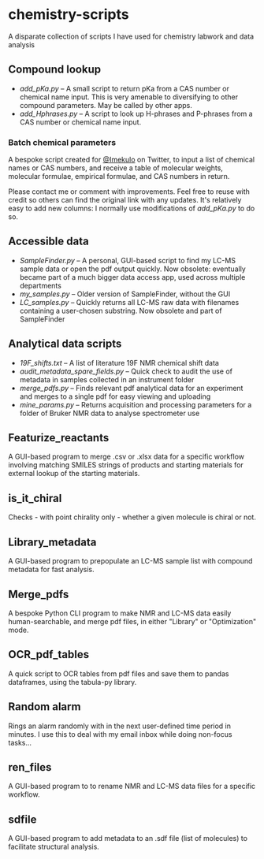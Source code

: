 # chemistry-scripts
A disparate collection of scripts I have used for chemistry labwork and data analysis

## Compound lookup
- <em>add_pKa.py</em> &ndash; A small script to return pKa from a CAS number or chemical name input. This is very amenable to diversifying to other compound parameters. May be called by other apps. 
- <em>add_Hphrases.py</em> &ndash; A script to look up H-phrases and P-phrases from a CAS number or chemical name input. 

### Batch chemical parameters
A bespoke script created for [@Imekulo](https://twitter.com/Imekulo) on Twitter, to input a list of chemical names or CAS numbers, and receive a table of molecular weights, molecular formulae, empirical formulae, and CAS numbers in return. 

Please contact me or comment with improvements. Feel free to reuse with credit so others can find the original link with any updates. It's relatively easy to add new columns: I normally use modifications of <em>add_pKa.py</em> to do so. 

## Accessible data

- <em>SampleFinder.py</em> &ndash; A personal, GUI-based script to find my LC-MS sample data or open the pdf output quickly. Now obsolete: eventually became part of a much bigger data access app, used across multiple departments
- <em>my_samples.py</em> &ndash; Older version of SampleFinder, without the GUI
- <em>LC_samples.py</em> &ndash; Quickly returns all LC-MS raw data with filenames containing a user-chosen substring. Now obsolete and part of SampleFinder

## Analytical data scripts

- <em>19F_shifts.txt</em> &ndash; A list of literature <super>19</super>F NMR chemical shift data
- <em>audit_metadata_spare_fields.py</em> &ndash; Quick check to audit the use of metadata in samples collected in an instrument folder
- <em>merge_pdfs.py</em> &ndash; Finds relevant pdf analytical data for an experiment and merges to a single pdf for easy viewing and uploading
- <em>mine_params.py</em> &ndash; Returns acquisition and processing parameters for a folder of Bruker NMR data to analyse spectrometer use

## Featurize_reactants

A GUI-based program to merge .csv or .xlsx data for a specific workflow involving matching SMILES strings of products and starting materials for external lookup of the starting materials. 

## is_it_chiral
Checks - with point chirality only - whether a given molecule is chiral or not. 

## Library_metadata

A GUI-based program to prepopulate an LC-MS sample list with compound metadata for fast analysis. 

## Merge_pdfs

A bespoke Python CLI program to make NMR and LC-MS data easily human-searchable, and merge pdf files, in either "Library" or "Optimization" mode. 

## OCR_pdf_tables

A quick script to OCR tables from pdf files and save them to pandas dataframes, using the tabula-py library. 

## Random alarm

Rings an alarm randomly with in the next user-defined time period in minutes. I use this to deal with my email inbox while doing non-focus tasks... 

## ren_files

A GUI-based program to to rename NMR and LC-MS data files for a specific workflow. 

## sdfile

A GUI-based program to add metadata to an .sdf file (list of molecules) to facilitate structural analysis. 
